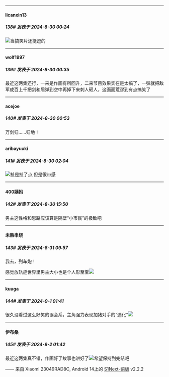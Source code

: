 ﻿
*****

####  licanxin13  
##### 138#       发表于 2024-8-30 00:24

<img src="https://static.saraba1st.com/image/smiley/face2017/066.png" referrerpolicy="no-referrer">当搞笑片还挺逗的


*****

####  wolf1997  
##### 139#       发表于 2024-8-30 00:35

最近这两集还行，一来是作画有所回升，二来节目效果实在是太搞了，一弹就把敌军成百上千把剑和盾弹到空中再掉下来刺人砸人，这画面荒谬到有点搞笑了


*****

####  acejoe  
##### 140#       发表于 2024-8-30 00:53

万剑归……归地！


*****

####  aribayuuki  
##### 141#       发表于 2024-8-30 02:04

<img src="https://static.saraba1st.com/image/smiley/face2017/063.png" referrerpolicy="no-referrer">扯是扯了点,但是很带感


*****

####  400姨妈  
##### 142#       发表于 2024-8-30 15:50

男主这性格和思路应该算是隔壁“小市民”的极致吧


*****

####  未熟串烧  
##### 143#       发表于 2024-8-31 09:57

我去，列车炮！

感觉放轨迹世界里男主大小也是个人形至宝<img src="https://static.saraba1st.com/image/smiley/face2017/068.png" referrerpolicy="no-referrer">


*****

####  kuuga  
##### 144#       发表于 2024-9-1 01:41

很久没看过这么好笑的误会系，主角强力表现加猪对手的“迪化”<img src="https://static.saraba1st.com/image/smiley/face2017/209.gif" referrerpolicy="no-referrer">


*****

####  伊布桑  
##### 145#       发表于 2024-9-2 01:42

最近这两集真不错，作画好了故事也讲好了<img src="https://static.saraba1st.com/image/smiley/face2017/067.png" referrerpolicy="no-referrer">希望保持到完结吧

—— 来自 Xiaomi 23049RAD8C, Android 14上的 [S1Next-鹅版](https://github.com/ykrank/S1-Next/releases) v2.2.2

